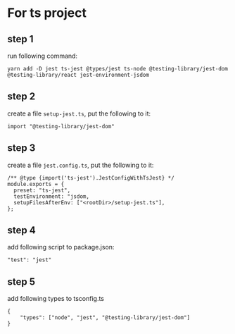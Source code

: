# For ts project

## step 1
run following command: 

``` yarn add -D jest ts-jest @types/jest ts-node @testing-library/jest-dom @testing-library/react jest-environment-jsdom ```

## step 2
create a file `setup-jest.ts`, put the following to it:

``` import "@testing-library/jest-dom" ```

## step 3
create a file `jest.config.ts`, put the following to it:

```
/** @type {import('ts-jest').JestConfigWithTsJest} */
module.exports = {
  preset: "ts-jest",
  testEnvironment: "jsdom,
  setupFilesAfterEnv: ["<rootDir>/setup-jest.ts"],
};
```

## step 4
add following script to package.json:

```
"test": "jest"
```

## step 5
add following types to tsconfig.ts

```
{
    "types": ["node", "jest", "@testing-library/jest-dom"]
}
```

